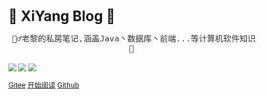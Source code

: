 # 👣 XiYang Blog 👣

<div style = "font-weight: 100; font-size: 1.2rem; 
    color: rgb(60, 60, 60); text-align: center;
    text-shadow: 0.3rem 0.3rem 0.4rem rgba(0,0,0,.15);
    line-height: 1.2;">
    
    🚴‍♂️老黎的私房笔记,涵盖Java丶数据库丶前端...等计算机软件知识 🚀 
</div>

![]( https://svg.hamm.cn/badge.svg?key=邮箱联系&value=CodeXiYang@163.com&color=FF0000&radius=3)
![]( https://svg.hamm.cn/badge.svg?key=QQ联系&value=422761906&color=6cb54e&radius=3)
![]( https://svg.hamm.cn/badge.svg?key=author&value=CodeXiYang&color=4faee2&radius=3)

[Gitee](https://gitee.com/codexiyang) 
[开始阅读](README.md) 
[Github](https://github.com/codexiyang)




